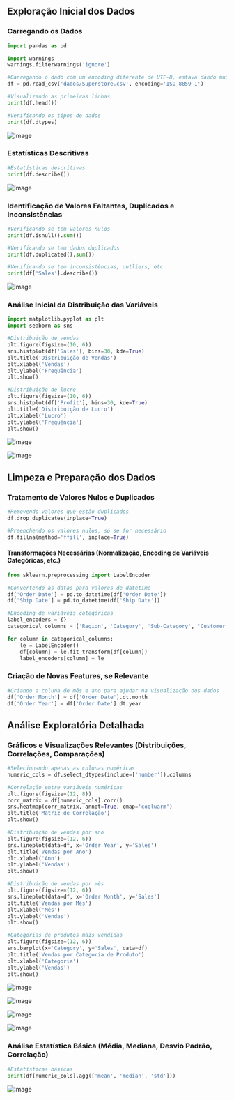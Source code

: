 ## Exploração Inicial dos Dados

### Carregando os Dados

```python
import pandas as pd

import warnings
warnings.filterwarnings('ignore')

#Carregando o dado com um encoding diferente de UTF-8, estava dando muitos problemas
df = pd.read_csv('dados/Superstore.csv', encoding='ISO-8859-1')

#Visualizando as primeiras linhas
print(df.head())

#Verificando os tipos de dados
print(df.dtypes)
```

![image](https://github.com/user-attachments/assets/0e2eb888-001c-466e-b8ae-c49ec73cf2bf)

### Estatísticas Descritivas

```python
#Estatísticas descritivas
print(df.describe())
```

![image](https://github.com/user-attachments/assets/c11b54ed-58e2-494a-9153-ac9ae81f9965)

### Identificação de Valores Faltantes, Duplicados e Inconsistências

```python
#Verificando se tem valores nulos
print(df.isnull().sum())

#Verificando se tem dados duplicados
print(df.duplicated().sum())

#Verificando se tem inconsistências, outliers, etc
print(df['Sales'].describe())
```

![image](https://github.com/user-attachments/assets/f299dfd4-ee35-479a-9da9-ab7470e2ccef)

### Análise Inicial da Distribuição das Variáveis

```python
import matplotlib.pyplot as plt
import seaborn as sns

#Distribuição de vendas
plt.figure(figsize=(10, 6))
sns.histplot(df['Sales'], bins=30, kde=True)
plt.title('Distribuição de Vendas')
plt.xlabel('Vendas')
plt.ylabel('Frequência')
plt.show()

#Distribuição de lucro
plt.figure(figsize=(10, 6))
sns.histplot(df['Profit'], bins=30, kde=True)
plt.title('Distribuição de Lucro')
plt.xlabel('Lucro')
plt.ylabel('Frequência')
plt.show()
```

![image](https://github.com/user-attachments/assets/8b2d5e24-0115-40ff-acfe-af71e2342de8)

![image](https://github.com/user-attachments/assets/9843f31f-9d85-4326-8ca2-dc18e6ef90c5)

## Limpeza e Preparação dos Dados

### Tratamento de Valores Nulos e Duplicados

```python
#Removendo valores que estão duplicados
df.drop_duplicates(inplace=True)

#Preenchendo os valores nulos, só se for necessário
df.fillna(method='ffill', inplace=True)
```

#### Transformações Necessárias (Normalização, Encoding de Variáveis Categóricas, etc.)

```python
from sklearn.preprocessing import LabelEncoder

#Convertendo as datas para valores de datetime
df['Order Date'] = pd.to_datetime(df['Order Date'])
df['Ship Date'] = pd.to_datetime(df['Ship Date'])

#Encoding de variáveis categóricas
label_encoders = {}
categorical_columns = ['Region', 'Category', 'Sub-Category', 'Customer Name', 'Product Name']

for column in categorical_columns:
    le = LabelEncoder()
    df[column] = le.fit_transform(df[column])
    label_encoders[column] = le
```

### Criação de Novas Features, se Relevante

```python
#Criando a coluna de mês e ano para ajudar na visualização dos dados
df['Order Month'] = df['Order Date'].dt.month
df['Order Year'] = df['Order Date'].dt.year
```

## Análise Exploratória Detalhada

### Gráficos e Visualizações Relevantes (Distribuições, Correlações, Comparações)

```python
#Selecionando apenas as colunas numéricas
numeric_cols = df.select_dtypes(include=['number']).columns

#Correlação entre variáveis numéricas
plt.figure(figsize=(12, 8))
corr_matrix = df[numeric_cols].corr()
sns.heatmap(corr_matrix, annot=True, cmap='coolwarm')
plt.title('Matriz de Correlação')
plt.show()

#Distribuição de vendas por ano
plt.figure(figsize=(12, 6))
sns.lineplot(data=df, x='Order Year', y='Sales')
plt.title('Vendas por Ano')
plt.xlabel('Ano')
plt.ylabel('Vendas')
plt.show()

#Distribuição de vendas por mês
plt.figure(figsize=(12, 6))
sns.lineplot(data=df, x='Order Month', y='Sales')
plt.title('Vendas por Mês')
plt.xlabel('Mês')
plt.ylabel('Vendas')
plt.show()

#Categorias de produtos mais vendidas
plt.figure(figsize=(12, 6))
sns.barplot(x='Category', y='Sales', data=df)
plt.title('Vendas por Categoria de Produto')
plt.xlabel('Categoria')
plt.ylabel('Vendas')
plt.show()
```

![image](https://github.com/user-attachments/assets/87c89cb0-e897-4cd6-8184-615cfaa493b0)

![image](https://github.com/user-attachments/assets/10630c2a-3757-4ba2-a90c-9ea31f8b72c8)

![image](https://github.com/user-attachments/assets/bd662f92-89e5-4ca1-b464-cc96f05bdee9)

![image](https://github.com/user-attachments/assets/a220685d-19ae-435d-9498-0cac10699e14)

### Análise Estatística Básica (Média, Mediana, Desvio Padrão, Correlação)

```python
#Estatísticas básicas
print(df[numeric_cols].agg(['mean', 'median', 'std']))
```

![image](https://github.com/user-attachments/assets/c0a79120-5ac8-4bc7-a9b0-a94be1234beb)
